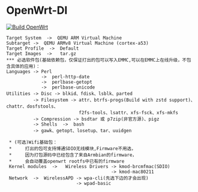 # OpenWrt-DI
 
[![Build OpenWrt](https://github.com/MXJNZ6/OpenWrt-DI/actions/workflows/OpenWrt.yml/badge.svg)](https://github.com/MXJNZ6/OpenWrt-DI/actions/workflows/OpenWrt.yml)
```
Target System  ->  QEMU ARM Virtual Machine 
Subtarget ->  QEMU ARMv8 Virtual Machine (cortex-a53)
Target Profile  ->  Default
Target Images  ->   tar.gz
*** 必选软件包(基础依赖包，仅保证打出的包可以写入EMMC,可以在EMMC上在线升级，不包含具体的应用)： 
Languages -> Perl               
             ->  perl-http-date
             ->  perlbase-getopt
             ->  perlbase-unicode                                  
Utilities -> Disc -> blkid、fdisk、lsblk、parted            
          -> Filesystem -> attr、btrfs-progs(Build with zstd support)、chattr、dosfstools、
                           f2fs-tools、lsattr、xfs-fsck、xfs-mkfs
          -> Compression -> bsdtar 或 p7zip(非官方源)、pigz
          -> Shells  ->  bash         
          -> gawk、getopt、losetup、tar、uuidgen

 * (可选)Wifi基础包：
 *     打出的包可支持博通SDIO无线模块,Firmware不用选，
 *     因为打包源码中已经包含了来自Armbian的firmware，
 *     会自动覆盖openwrt rootfs中已有的firmware
 Kernel modules  ->   Wireless Drivers -> kmod-brcmfmac(SDIO) 
                                       -> kmod-mac80211
 Network  ->  WirelessAPD -> wpa-cli(先选下边的才会出现)
                          -> wpad-basic
```
